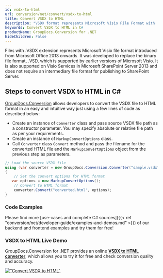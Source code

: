 ```yaml
---
id: vsdx-to-html
url: conversion/net/convert/vsdx-to-html
title: Convert VSDX to HTML
description: "VSDX format represents Microsoft Visio File Format with .vsdx extension. Learn how to convert VSDX to HTML file programmatically in C# language using GroupDocs.Conversion for .NET library."
keywords: Convert VSDX to HTML in C#
productName: GroupDocs.Conversion for .NET
hideChildren: False
---
```


Files with .VSDX extension represents Microsoft Visio file format introduced from Microsoft Office 2013 onwards. It was developed to replace the binary file format, .VSD, which is supported by earlier versions of Microsoft Visio. It is also supported on Visio Services in Microsoft SharePoint Server 2013 and does not require an intermediary file format for publishing to SharePoint Server.

## Steps to convert VSDX to HTML in C#

[GroupDocs.Conversion](https://products.groupdocs.com/conversion/net) allows developers to convert the VSDX file to HTML format in an easy and intuitive way just using a few lines of code as described below:

* Create an instance of `Converter` class and pass source VSDX file path as a constructor parameter. You may specify absolute or relative file path as per your requirements. 
* Create an instance of `MarkupConvertOptions` class.
* Call `Converter` class `Convert` method and pass the filename for the converted HTML file and the `MarkupConvertOptions` object from the previous step as parameters.

```csharp
// Load the source VSDX file
using (var converter = new GroupDocs.Conversion.Converter("sample.vsdx"))
{
    // Set the convert options for HTML format
   var options = new MarkupConvertOptions();
    // Convert to HTML format
    converter.Convert("converted.html", options);
}
```

### Code Examples

Please find more [use-cases and complete C# sources]({{< ref "conversion/net/developer-guide/examples-and-demos.md" >}}) of our backend and frontend examples and try them for free!

### VSDX to HTML Live Demo

GroupDocs.Conversion for .NET provides an online [**VSDX to HTML converter**](https://products.groupdocs.app/conversion/vsdx-to-html), which allows you to try it for free and check conversion quality and accuracy.

[!["Convert VSDX to HTML"](conversion/net/images/convert-to-html/convert-vsdx-to-html.png)](https://products.groupdocs.app/conversion/vsdx-to-html)